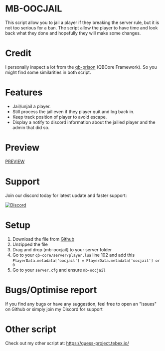 # MB-OOCJAIL
This script allow you to jail a player if they breaking the server rule, but it is not too serious for a ban. The script allow the player to have time and look back what they done and hopefully they will make some changes.

# Credit
I personally inspect a lot from the [qb-prison](https://github.com/qbcore-framework/qb-prison) (QBCore Framework). So you might find some similarities in both script.

# Features
- Jail/unjail a player.
- Still process the jail even if they player quit and log back in.
- Keep track position of player to avoid escape.
- Display a notify to discord information about the jailled player and the admin that did so.

# Preview
[PREVIEW](https://youtu.be/tqXSLSRVTow)

# Support
Join our discord today for latest update and faster support:

[![Discord](https://dcbadge.vercel.app/api/server/MkXfmb2M2V)](https://discord.gg/MkXfmb2M2V)

# Setup
1. Download the file from [Github](https://github.com/Edvo1901/mb-oocjail)
2. Unzipped the file
3. Drag and drop [mb-oocjail] to your server folder
4. Go to your `qb-core/server/player.lua` line 102 and add this
```PlayerData.metadata['oocjail'] = PlayerData.metadata['oocjail'] or 0```
5. Go to your `server.cfg` and ensure `mb-oocjail`

# Bugs/Optimise report
If you find any bugs or have any suggestion, feel free to open an "Issues" on Github or simply join my Discord for support

# Other script
Check out my other script at: https://guess-project.tebex.io/